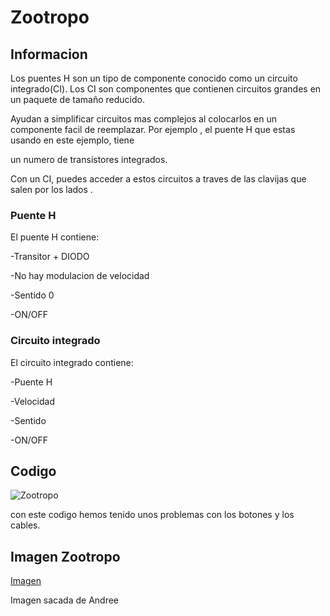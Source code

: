 # Zootropo

## Informacion 

Los puentes H son un tipo de componente conocido como un circuito integrado(CI). Los CI son componentes que contienen circuitos grandes en un paquete de tamaño reducido.

Ayudan a simplificar circuitos mas complejos al colocarlos en un componente facil de reemplazar. Por ejemplo , el puente H que estas usando en este ejemplo, tiene 

un numero de transistores integrados. 

Con un CI, puedes acceder a estos circuitos a traves de las clavijas que salen por los lados .

### Puente H 

El puente H contiene:

-Transitor + DIODO 

-No hay modulacion de velocidad 

-Sentido 0 

-ON/OFF

### Circuito integrado 

El circuito integrado contiene:

-Puente H

-Velocidad 

-Sentido 

-ON/OFF

## Codigo

![Zootropo](https://github.com/aRnAu1012/arduino./blob/main/codigo%20Zootropo)

con este codigo hemos tenido unos problemas con los botones y los cables.

## Imagen Zootropo 
[Imagen](https://www.google.com/search?channel=fs&client=ubuntu&q=que+es+un+zootropo)

Imagen sacada de Andree






















































































































































































